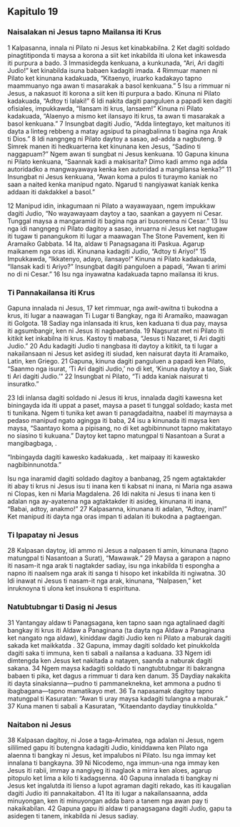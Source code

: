 Kapitulo 19
-----------

### Naisalakan ni Jesus tapno Mailansa iti Krus

1 Kalpasanna, innala ni Pilato ni Jesus ket kinabkabilna.
2 Ket dagiti soldado pinagtitiponda ti maysa a korona a siit ket inkabilda iti ulona ket inkawesda iti purpura a bado.
3 Immasidegda kenkuana, a kunkunada, “Ari, Ari dagiti Judio!” ket kinabilda isuna babaen kadagiti imada.
4 Rimmuar manen ni Pilato ket kinunana kadakuada, “Kitaenyo, iruarko kadakayo tapno maammuanyo nga awan ti masarakak a basol kenkuana.”
5 Isu a rimmuar ni Jesus, a nakasuot iti korona a siit ken iti purpura a bado. Kinuna ni Pilato kadakuada, “Adtoy ti lalaki!”
6 Idi nakita dagiti panguluen a papadi ken dagiti ofisiales, impukkawda, “Ilansam iti krus, lansaem!” Kinuna ni Pilato kadakuada, “Alaenyo a mismo ket ilansayo iti krus, ta awan ti masarakak a basol kenkuana.”
7 Insungbat dagiti Judio, “Adda lintegtayo, ket maitunos iti dayta a linteg rebbeng a matay agsipud ta pinagbalinna ti bagina nga Anak ti Dios.”
8 Idi nangngeg ni Pilato daytoy a sasao, ad-adda a nagbuteng.
9 Simrek manen iti hedkuarterna ket kinunana ken Jesus, “Sadino ti naggapuam?” Ngem awan ti sungbat ni Jesus kenkuana.
10 Gapuna kinuna ni Pilato kenkuana, “Saannak kadi a makisarita? Dimo kadi ammo nga adda autoridadko a mangwayawaya kenka ken autoridad a mangilansa kenka?”
11 Insungbat ni Jesus kenkuana, “Awan koma a pulos ti turaymo kaniak no saan a naited kenka manipud ngato. Ngarud ti nangiyawat kaniak kenka addaan iti dakdakkel a basol.”

12 Manipud idin, inkagumaan ni Pilato a wayawayaan, ngem impukkaw dagiti Judio, “No wayawayaam daytoy a tao, saankan a gayyem ni Cesar. Tunggal maysa a mangaramid iti bagina nga ari busorenna ni Cesar.”
13 Isu nga idi nangngeg ni Pilato dagitoy a sasao, inruarna ni Jesus ket nagtugaw iti tugaw ti panangukom iti lugar a maawagan The Stone Pavement, ken iti Aramaiko Gabbata.
14 Ita, aldaw ti Panagsagana iti Paskua. Agarup maikanem nga oras idi. Kinunana kadagiti Judio, “Adtoy ti Ariyo!”
15 Impukkawda, “Ikkatenyo, adayo, ilansayo!” Kinuna ni Pilato kadakuada, “Ilansak kadi ti Ariyo?” Insungbat dagiti panguloen a papadi, “Awan ti arimi no di ni Cesar.”
16 Isu nga inyawatna kadakuada tapno mailansa iti krus.

### Ti Pannakailansa iti Krus

Gapuna innalada ni Jesus,
17 ket rimmuar, nga awit-awitna ti bukodna a krus, iti lugar a naawagan Ti Lugar ti Bangkay, nga iti Aramaiko, maawagan iti Golgota.
18 Sadiay nga inlansada iti krus, ken kaduana ti dua pay, maysa iti agsumbangir, ken ni Jesus iti nagbaetanda.
19 Nagsurat met ni Pilato iti kitikit ket inkabilna iti krus. Kastoy ti mabasa, “Jesus ti Nazaret, ti Ari dagiti Judio.”
20 Adu kadagiti Judio ti nangbasa iti daytoy a kitikit, ta ti lugar a nakailansaan ni Jesus ket asideg iti siudad, ken naisurat dayta iti Aramaiko, Latin, ken Griego.
21 Gapuna, kinuna dagiti panguluen a papadi ken Pilato, “Saanmo nga isurat, ‘Ti Ari dagiti Judio,’ no di ket, ‘Kinuna daytoy a tao, Siak ti Ari dagiti Judio.’”
22 Insungbat ni Pilato, “Ti adda kaniak naisurat ti insuratko.”

23 Idi inlansa dagiti soldado ni Jesus iti krus, innalada dagiti kawesna ket biningayda ida iti uppat a paset, maysa a paset ti tunggal soldado; kasta met ti tunikana. Ngem ti tunika ket awan ti panagdadaitna, naabel iti maymaysa a pedaso manipud ngato agingga iti baba,
24 isu a kinunada iti maysa ken maysa, “Saantayo koma a pipisang, no di ket agbibinnunot tapno makitatayo no siasino ti kukuana.” Daytoy ket tapno matungpal ti Nasantoan a Surat a mangibagbaga, .

“Inbingayda dagiti kawesko kadakuada, .
     ket maipaay iti kawesko nagbibinnunotda.”

Isu nga inaramid dagiti soldado dagitoy a banbanag,
25 ngem agtaktakder iti abay ti krus ni Jesus isu ti inana ken ti kabsat ni inana, ni Maria nga asawa ni Clopas, ken ni Maria Magdalena.
26 Idi nakita ni Jesus ti inana ken ti adalan nga ay-ayatenna nga agtaktakder iti asideg, kinunana iti inana, “Babai, adtoy, anakmo!”
27 Kalpasanna, kinunana iti adalan, “Adtoy, inam!” Ket manipud iti dayta nga oras impan ti adalan iti bukodna a pagtaengan.

### Ti Ipapatay ni Jesus

28 Kalpasan daytoy, idi ammo ni Jesus a nalpasen ti amin, kinunana (tapno matungpal ti Nasantoan a Surat), “Mawawak.”
29 Maysa a garapon a napno iti nasam-it nga arak ti nagtakder sadiay, isu nga inkabilda ti espongha a napno iti naalsem nga arak iti sanga ti hisopo ket inkabilda iti ngiwatna.
30 Idi inawat ni Jesus ti nasam-it nga arak, kinunana, “Nalpasen,” ket inruknoyna ti ulona ket insukona ti espirituna.

### Natubtubngar ti Dasig ni Jesus

31 Yantangay aldaw ti Panagsagana, ken tapno saan nga agtalinaed dagiti bangkay iti krus iti Aldaw a Panaginana (ta dayta nga Aldaw a Panaginana ket nangato nga aldaw), kiniddaw dagiti Judio ken ni Pilato a maburak dagiti sakada ket maikkatda .
32 Gapuna, immay dagiti soldado ket pinukkolda dagiti saka ti immuna, ken ti sabali a nailansa a kaduana.
33 Ngem idi dimtengda ken Jesus ket nakitada a natayen, saanda a naburak dagiti sakana.
34 Ngem maysa kadagiti soldado ti nangtubtubngar iti bakrangna babaen ti pika, ket dagus a rimmuar ti dara ken danum.
35 Daydiay nakakita iti dayta sinaksianna—pudno ti pammaneknekna, ket ammona a pudno ti ibagbagana—tapno mamatikayo met.
36 Ta napasamak dagitoy tapno matungpal ti Kasuratan: “Awan ti uray maysa kadagiti tulangna a maburak.”
37 Kuna manen ti sabali a Kasuratan, “Kitaendanto daydiay tinukkolda.”

### Naitabon ni Jesus

38 Kalpasan dagitoy, ni Jose a taga-Arimatea, nga adalan ni Jesus, ngem sililimed gapu iti butengna kadagiti Judio, kiniddawna ken Pilato nga alaenna ti bangkay ni Jesus, ket impalubos ni Pilato. Isu nga immay ket innalana ti bangkayna.
39 Ni Nicodemo, nga immun-una nga immay ken Jesus iti rabii, immay a nangiyeg iti naglaok a mirra ken aloes, agarup pitopulo ket lima a kilo ti kadagsenna.
40 Gapuna innalada ti bangkay ni Jesus ket ingalutda iti lienso a lupot agraman dagiti rekado, kas iti kaugalian dagiti Judio iti pannakaitabon.
41 Ita iti lugar a nakailansaanna, adda minuyongan, ken iti minuyongan adda baro a tanem nga awan pay ti nakaikabilan.
42 Gapuna gapu iti aldaw ti panagsagana dagiti Judio, gapu ta asidegen ti tanem, inkabilda ni Jesus sadiay.
